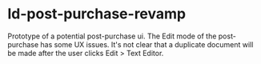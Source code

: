 # ld-post-purchase-revamp
Prototype of a potential post-purchase ui.
The Edit mode of the post-purchase has some UX issues. It's not clear that a duplicate document will be made after the user clicks Edit > Text Editor. 

